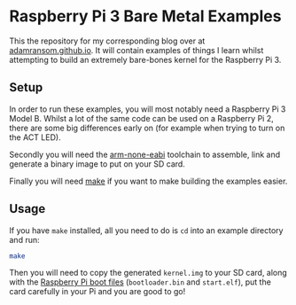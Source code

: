 # Raspberry Pi 3 Bare Metal Examples

This the repository for my corresponding blog over at [adamransom.github.io](https://adamransom.github.io). It will contain examples of things I learn whilst attempting to build an extremely bare-bones kernel for the Raspberry Pi 3.

## Setup

In order to run these examples, you will most notably need a Raspberry Pi 3 Model B. Whilst a lot of the same code can be used on a Raspberry Pi 2, there are some big differences early on (for example when trying to turn on the ACT LED).

Secondly you will need the [arm-none-eabi](https://launchpad.net/gcc-arm-embedded/+download) toolchain to assemble, link and generate a binary image to put on your SD card.

Finally you will need [make](https://www.gnu.org/software/make/) if you want to make building the examples easier.

## Usage

If you have `make` installed, all you need to do is `cd` into an example directory and run:

```Bash
make
```

Then you will need to copy the generated `kernel.img` to your SD card, along with the [Raspberry Pi boot files](https://github.com/raspberrypi/firmware/tree/master/boot) (`bootloader.bin` and `start.elf`), put the card carefully in your Pi and you are good to go!
